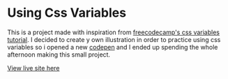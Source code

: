 # Using Css Variables

This is a project made with inspiration from [freecodecamp's css variables tutorial](https://www.freecodecamp.org/learn/responsive-web-design/basic-css/use-css-variables-to-change-several-elements-at-once). I decided to create y own illustration in order to practice using css variables so i opened a new [codepen](https://codepen.io/kadetXx/pen/NWGxmKw) and I ended up spending the whole afternoon making this small project.

[View live site here](https://kadetxx.github.io/cssvariables/)
